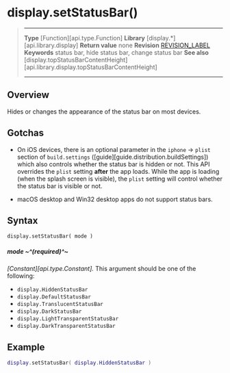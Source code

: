 
# display.setStatusBar()

> --------------------- ------------------------------------------------------------------------------------------
> __Type__              [Function][api.type.Function]
> __Library__           [display.*][api.library.display]
> __Return value__      none
> __Revision__          [REVISION_LABEL](REVISION_URL)
> __Keywords__          status bar, hide status bar, change status bar
> __See also__          [display.topStatusBarContentHeight][api.library.display.topStatusBarContentHeight]
> --------------------- ------------------------------------------------------------------------------------------


## Overview

Hides or changes the appearance of the status bar on most devices.


## Gotchas

* On iOS devices, there is an optional parameter in the <nobr>`iphone` &rarr; `plist`</nobr> section of `build.settings` ([guide][guide.distribution.buildSettings]) which also controls whether the status bar is hidden or not. This API overrides the `plist` setting __after__ the app loads. While the app is loading (when&nbsp;the splash screen is&nbsp;visible), the `plist` setting will control whether the status bar is visible or not.

* macOS desktop and Win32 desktop apps do not support status bars.


## Syntax

	display.setStatusBar( mode )

##### mode ~^(required)^~
_[Constant][api.type.Constant]._ This argument should be one of the following:

* `display.HiddenStatusBar`
* `display.DefaultStatusBar`
* `display.TranslucentStatusBar`
* `display.DarkStatusBar`
* `display.LightTransparentStatusBar`
* `display.DarkTransparentStatusBar`


## Example

``````lua
display.setStatusBar( display.HiddenStatusBar )
``````
